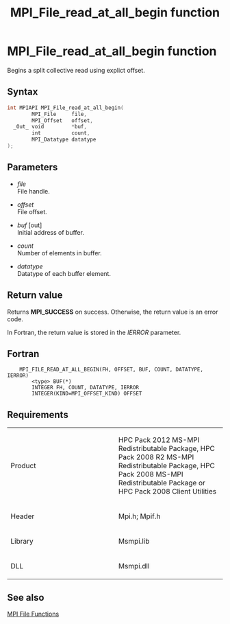 ﻿---
title: MPI_File_read_at_all_begin function
TOCTitle: MPI_File_read_at_all_begin function
ms:assetid: 358c3602-d44c-4843-931d-f0fc57c04aaa
ms:mtpsurl: https://msdn.microsoft.com/en-us/library/Dn473346(v=VS.85)
ms:contentKeyID: 59360882
ms.date: 03/28/2018
mtps_version: v=VS.85
f1_keywords:
- MPI_FILE_READ_AT_ALL_BEGIN
- mpif/MPI_File_read_at_all_begin
- mpi/MPI_FILE_READ_AT_ALL_BEGIN
dev_langs:
- C++
- C
---

# MPI\_File\_read\_at\_all\_begin function

Begins a split collective read using explict offset.

## Syntax

``` c++
int MPIAPI MPI_File_read_at_all_begin(
        MPI_File     file,
        MPI_Offset   offset,
  _Out_ void         *buf,
        int          count,
        MPI_Datatype datatype
);
```

## Parameters

  - *file*  
    File handle.

  - *offset*  
    File offset.

  - *buf* \[out\]  
    Initial address of buffer.

  - *count*  
    Number of elements in buffer.

  - *datatype*  
    Datatype of each buffer element.

## Return value

Returns **MPI\_SUCCESS** on success. Otherwise, the return value is an error code.

In Fortran, the return value is stored in the *IERROR* parameter.

## Fortran

``` FORTRAN
    MPI_FILE_READ_AT_ALL_BEGIN(FH, OFFSET, BUF, COUNT, DATATYPE, IERROR)
        <type> BUF(*)
        INTEGER FH, COUNT, DATATYPE, IERROR
        INTEGER(KIND=MPI_OFFSET_KIND) OFFSET
```

## Requirements

<table>
<colgroup>
<col style="width: 50%" />
<col style="width: 50%" />
</colgroup>
<tbody>
<tr class="odd">
<td><p>Product</p></td>
<td><p>HPC Pack 2012 MS-MPI Redistributable Package, HPC Pack 2008 R2 MS-MPI Redistributable Package, HPC Pack 2008 MS-MPI Redistributable Package or HPC Pack 2008 Client Utilities</p></td>
</tr>
<tr class="even">
<td><p>Header</p></td>
<td>Mpi.h;
Mpif.h</td>
</tr>
<tr class="odd">
<td><p>Library</p></td>
<td>Msmpi.lib</td>
</tr>
<tr class="even">
<td><p>DLL</p></td>
<td>Msmpi.dll</td>
</tr>
</tbody>
</table>


## See also

[MPI File Functions](mpi-file-functions.md)

